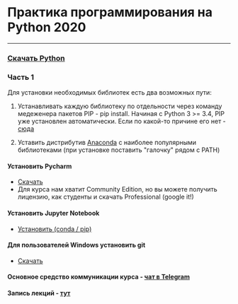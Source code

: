 # Практика программирования на Python 2020

------------------

### [Скачать Python](https://www.python.org)

### Часть 1

Для установки необходимых библиотек есть два возможных пути:
1. Устанавливать каждую библиотеку по отдельности через команду медеженера пакетов PIP - pip install. Начиная с Python 3 >= 3.4, PIP уже установлен автоматически. Если по какой-то причине его нет -  [сюда](https://pip.pypa.io/en/stable/installing/)

2. Уставить дистрибутив [Anaconda](https://www.anaconda.com/distribution/) с наиболее популярными библиотеками (при установке поставить "галочку" рядом с PATH)


#### Установить  Pycharm
* [Скачать](https://www.jetbrains.com/pycharm/download)
* Для курса нам хватит Community Edition, но вы можете получить лицензию, как студенты и скачать Professional (google it!)

#### Установить Jupyter Notebook
* [Установить (conda / pip)](https://jupyter.org/install)

#### Для пользователей Windows установить git
* [Скачать](https://git-scm.com/download/win)

#### Основное средство коммуникации курса - [чат в Telegram](https://t.me/joinchat/BNR8ZVXSheznCEB3oZsdTQ)
 
#### Запись лекций - [тут](https://drive.google.com/drive/folders/1zCgm28PFF380_6VACefqV_mrtGxDOW3j)



